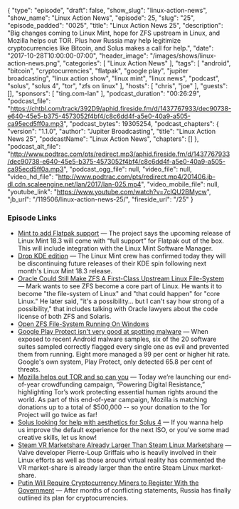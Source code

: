 {
  "type": "episode",
  "draft": false,
  "show_slug": "linux-action-news",
  "show_name": "Linux Action News",
  "episode": 25,
  "slug": "25",
  "episode_padded": "0025",
  "title": "Linux Action News 25",
  "description": "Big changes coming to Linux Mint, hope for ZFS upstream in Linux, and Mozilla helps out TOR. Plus how Russia may help legitimize cryptocurrencies like Bitcoin, and Solus makes a call for help.",
  "date": "2017-10-28T10:00:00-07:00",
  "header_image": "/images/shows/linux-action-news.png",
  "categories": [
    "Linux Action News"
  ],
  "tags": [
    "android",
    "bitcoin",
    "cryptocurrencies",
    "flatpak",
    "google play",
    "jupiter broadcasting",
    "linux action show",
    "linux mint",
    "linux news",
    "podcast",
    "solus",
    "solus 4",
    "tor",
    "zfs on linux"
  ],
  "hosts": [
    "chris",
    "joe"
  ],
  "guests": [],
  "sponsors": [
    "ting.com-lan"
  ],
  "podcast_duration": "00:26:29",
  "podcast_file": "https://chtbl.com/track/392D9/aphid.fireside.fm/d/1437767933/dec90738-e640-45e5-b375-4573052f4bf4/c8c6dd4f-a5e0-40a9-a505-ca95ecd5ff0a.mp3",
  "podcast_bytes": 19305254,
  "podcast_chapters": {
    "version": "1.1.0",
    "author": "Jupiter Broadcasting",
    "title": "Linux Action News 25",
    "podcastName": "Linux Action News",
    "chapters": []
  },
  "podcast_alt_file": "http://www.podtrac.com/pts/redirect.mp3/aphid.fireside.fm/d/1437767933/dec90738-e640-45e5-b375-4573052f4bf4/c8c6dd4f-a5e0-40a9-a505-ca95ecd5ff0a.mp3",
  "podcast_ogg_file": null,
  "video_file": null,
  "video_hd_file": "http://www.podtrac.com/pts/redirect.mp4/201406.jb-dl.cdn.scaleengine.net/lan/2017/lan-025.mp4",
  "video_mobile_file": null,
  "youtube_link": "https://www.youtube.com/watch?v=7clQU2BMycw",
  "jb_url": "/119506/linux-action-news-25/",
  "fireside_url": "/25"
}


### Episode Links

  * [Mint to add Flatpak support](http://www.omgubuntu.co.uk/2017/10/linux-mint-18-3-adding-full-support-flatpak "Mint to add Flatpak support") — The project says the upcoming release of Linux Mint 18.3 will come with “full support” for Flatpak out of the box. This will include integration with the Linux Mint Software Manager.
  * [Drop KDE edition](https://www.phoronix.com/scan.php?page=news_item&px=Linux-Mint-Dropping-KDE "Drop KDE edition") — The Linux Mint crew has confirmed today they will be discontinuing future releases of their KDE spin following next month's Linux Mint 18.3 release. 
  * [Oracle Could Still Make ZFS A First-Class Upstream Linux File-System](https://www.phoronix.com/scan.php?page=news_item&px=Oracle-ZFS-2017-Possibility "Oracle Could Still Make ZFS A First-Class Upstream Linux File-System") — Mark wants to see ZFS become a core part of Linux. He wants it to become "the file-system of Linux" and "that could happen" for "core Linux." He later said, "it's a possibility... but I can't say how strong of a possibility," that includes talking with Oracle lawyers about the code license of both ZFS and Solaris. 
  * [Open ZFS File-System Running On Windows](https://www.phoronix.com/scan.php?page=news_item&px=OpenZFS-Windows "Open ZFS File-System Running On Windows")
  * [Google Play Protect isn't very good at spotting malware](https://www.theregister.co.uk/2017/10/26/google_play_android_malware_bad/ "Google Play Protect isn't very good at spotting malware") — When exposed to recent Android malware samples, six of the 20 software suites sampled correctly flagged every single one as evil and prevented them from running. Eight more managed a 99 per cent or higher hit rate. Google's own system, Play Protect, only detected 65.8 per cent of threats.
  * [Mozilla helps out TOR and so can you](https://blog.torproject.org/powering-digital-resistance-help-mozilla "Mozilla helps out TOR and so can you") — Today we’re launching our end-of-year crowdfunding campaign, “Powering Digital Resistance,” highlighting Tor’s work protecting essential human rights around the world. As part of this end-of-year campaign, Mozilla is matching donations up to a total of $500,000 -- so your donation to the Tor Project will go twice as far!
  * [Solus looking for help with aesthetics for Solus 4](https://plus.google.com/+Solus-Project/posts/9S7mhGg3eEN "Solus looking for help with aesthetics for Solus 4") — If you wanna help us improve the default experience for the next ISO, or you've some mad creative skills, let us know! 
  * [Steam VR Marketshare Already Larger Than Steam Linux Marketshare](https://www.phoronix.com/scan.php?page=news_item&px=Steam-More-VR-Than-LInux "Steam VR Marketshare Already Larger Than Steam Linux Marketshare") — Valve developer Pierre-Loup Griffais‏ who is heavily involved in their Linux efforts as well as those around virtual reality has commented the VR market-share is already larger than the entire Steam Linux market-share. 
  * [Putin Will Require Cryptocurrency Miners to Register With the Government](https://motherboard.vice.com/en_us/article/7x4vad/putin-cryptocurrency-russia-mining-regulations-ico-bitcoin-ethereum "Putin Will Require Cryptocurrency Miners to Register With the Government") — After months of conflicting statements, Russia has finally outlined its plan for cryptocurrencies.


